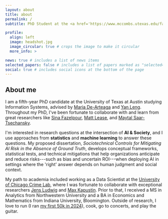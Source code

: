 ```yaml
---
layout: about
title: about
permalink: /
subtitle: PhD Student at the <a href='https://www.mccombs.utexas.edu/faculty-research/departments/irom/'>University of Texas at Austin</a>.

profile:
  align: left
  image: headshot.jpg
  image_circular: true # crops the image to make it circular
  more_info: >

news: true # includes a list of news items
selected_papers: false # includes a list of papers marked as "selected={true}"
social: true # includes social icons at the bottom of the page
---
```


## About me  

I am a fifth-year PhD candidate at the University of Texas at Austin studying Information Systems, advised by [Maria De-Arteaga](https://mariadearteaga.com/) and [Yan Leng](https://yleng.github.io/www/). Throughout my PhD, I've been fortunate to collaborate with and learn from great researchers like [Sina Fazelpour](https://cssh.northeastern.edu/faculty/sina-fazelpour/), [Matt Lease](https://mattlease.com/), and [Maytal Saar-Tsechansky](https://www.maytals.com/).  

I'm interested in research questions at the intersection of **AI & Society**, and I use approaches from **statistics** and **machine learning** to answer these questions. My proposed dissertation, *Sociotechnical Controls for Mitigating AI Risk in the Absence of Ground Truth*, develops conceptual frameworks, statistical tests, and technical mitigations that help organizations anticipate and reduce risks---such as bias and uncertain ROI---when deploying AI in settings where the 'right' answer depends on human judgment and social context.

My path to academia included working as a Data Scientist at the [University of Chicago Crime Lab](https://crimelab.uchicago.edu/), where I was fortunate to collaborate with exceptional researchers [Jens Ludwig](https://harris.uchicago.edu/directory/jens-ludwig) and [Max Kapustin](https://www.maxkapustin.com/). Prior to that, I received a MS in Analytics from Northwestern University and a BA in Economics and Mathematics from Indiana University, Bloomington. Outside of research, I love to run (I ran [my first 50k in 2024](https://gobeyondracing.com/races/stumptown-trail-runs/)), cook, go to concerts, and play the guitar.

